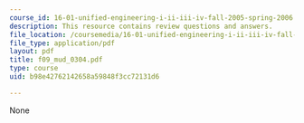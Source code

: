 ```yaml
---
course_id: 16-01-unified-engineering-i-ii-iii-iv-fall-2005-spring-2006
description: This resource contains review questions and answers.
file_location: /coursemedia/16-01-unified-engineering-i-ii-iii-iv-fall-2005-spring-2006/b98e42762142658a59848f3cc72131d6_f09_mud_0304.pdf
file_type: application/pdf
layout: pdf
title: f09_mud_0304.pdf
type: course
uid: b98e42762142658a59848f3cc72131d6

---
```

None